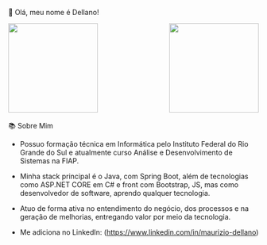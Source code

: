 👋 Olá, meu nome é Dellano!

<div style="display: flex; justify-content: space-between;">

  <img height="180rem" src="https://github-readme-stats.vercel.app/api?username=Dellano23&theme=radical&include_icons=true"/>
  
  <img height="180rem" src="https://github-readme-stats.vercel.app/api/top-langs/?username=Dellano23&theme=radical"  />

</div> 
<br>
<div> 
📚 Sobre Mim

- Possuo formação técnica em Informática pelo Instituto Federal do Rio Grande do Sul e atualmente curso Análise e Desenvolvimento de Sistemas na FIAP.

- Minha stack principal é o Java, com Spring Boot, além de tecnologias como ASP.NET CORE em C# e front com Bootstrap, JS, mas como desenvolvedor de software, aprendo qualquer tecnologia.

- Atuo de forma ativa no entendimento do negócio, dos processos e na geração de melhorias, entregando valor por meio da tecnologia.

- Me adiciona no LinkedIn: (https://www.linkedin.com/in/maurizio-dellano)

</div>

